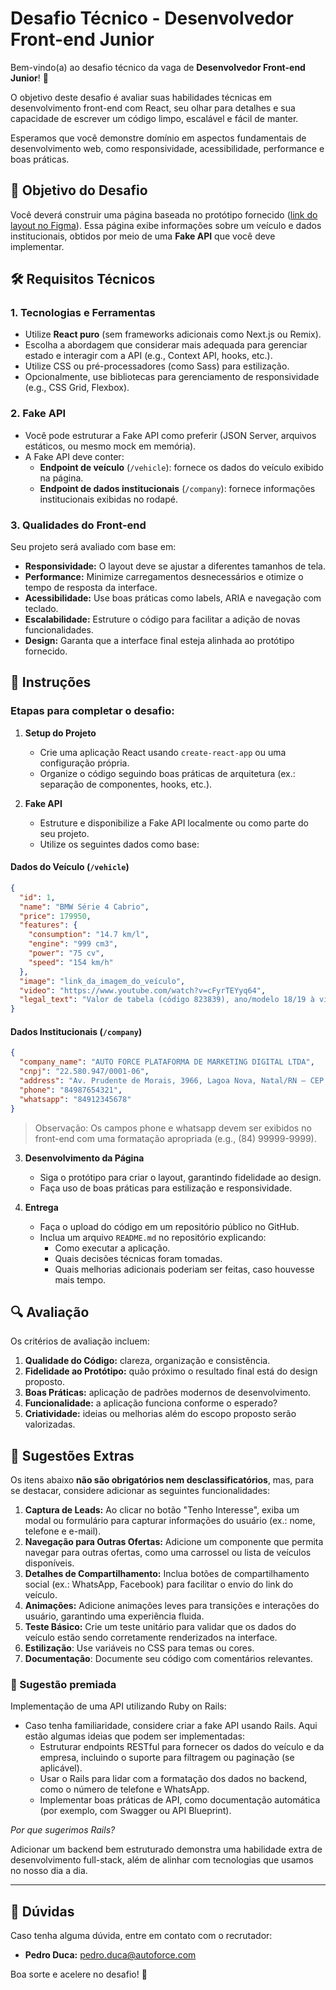 # Desafio Técnico - Desenvolvedor Front-end Junior

Bem-vindo(a) ao desafio técnico da vaga de **Desenvolvedor Front-end Junior**! 🎉

O objetivo deste desafio é avaliar suas habilidades técnicas em desenvolvimento front-end com React, seu olhar para detalhes e sua capacidade de escrever um código limpo, escalável e fácil de manter.

Esperamos que você demonstre domínio em aspectos fundamentais de desenvolvimento web, como responsividade, acessibilidade, performance e boas práticas.


## 🎯 Objetivo do Desafio

Você deverá construir uma página baseada no protótipo fornecido ([link do layout no Figma](https://www.figma.com/design/mEuuuja11kYw9M9swY69wl/Desafio-Genius?node-id=0-1&p=f&t=go1lJa0CjhRyCFY3-0)). Essa página exibe informações sobre um veículo e dados institucionais, obtidos por meio de uma **Fake API** que você deve implementar.


## 🛠️ Requisitos Técnicos

### 1. **Tecnologias e Ferramentas**

- Utilize **React puro** (sem frameworks adicionais como Next.js ou Remix).
- Escolha a abordagem que considerar mais adequada para gerenciar estado e interagir com a API (e.g., Context API, hooks, etc.).
- Utilize CSS ou pré-processadores (como Sass) para estilização.
- Opcionalmente, use bibliotecas para gerenciamento de responsividade (e.g., CSS Grid, Flexbox).

### 2. **Fake API**

- Você pode estruturar a Fake API como preferir (JSON Server, arquivos estáticos, ou mesmo mock em memória).
- A Fake API deve conter:
  - **Endpoint de veículo** (`/vehicle`): fornece os dados do veículo exibido na página.
  - **Endpoint de dados institucionais** (`/company`): fornece informações institucionais exibidas no rodapé.

### 3. **Qualidades do Front-end**

Seu projeto será avaliado com base em:

- **Responsividade:** O layout deve se ajustar a diferentes tamanhos de tela.
- **Performance:** Minimize carregamentos desnecessários e otimize o tempo de resposta da interface.
- **Acessibilidade:** Use boas práticas como labels, ARIA e navegação com teclado.
- **Escalabilidade:** Estruture o código para facilitar a adição de novas funcionalidades.
- **Design:** Garanta que a interface final esteja alinhada ao protótipo fornecido.


## 📝 Instruções

### Etapas para completar o desafio:

1. **Setup do Projeto**

   - Crie uma aplicação React usando `create-react-app` ou uma configuração própria.
   - Organize o código seguindo boas práticas de arquitetura (ex.: separação de componentes, hooks, etc.).

2. **Fake API**
   - Estruture e disponibilize a Fake API localmente ou como parte do seu projeto.
   - Utilize os seguintes dados como base:

#### Dados do Veículo (`/vehicle`)

```json
{
  "id": 1,
  "name": "BMW Série 4 Cabrio",
  "price": 179950,
  "features": {
    "consumption": "14.7 km/l",
    "engine": "999 cm3",
    "power": "75 cv",
    "speed": "154 km/h"
  },
  "image": "link_da_imagem_do_veículo",
  "video": "https://www.youtube.com/watch?v=cFyrTEYyq64",
  "legal_text": "Valor de tabela (código 823839), ano/modelo 18/19 à vista a partir de R$ 179.950 ou financiado com entrada de R$ 40.490 (40%) e mais 24 prestações mensais de R$ 1.286, taxa de juros 0% a.m. e 0% a.a. Total da operação: R$ 205.874. Oferta válida para veículos com pintura sólida."
}
```

#### Dados Institucionais (`/company`)

```json
{
  "company_name": "AUTO FORCE PLATAFORMA DE MARKETING DIGITAL LTDA",
  "cnpj": "22.580.947/0001-06",
  "address": "Av. Prudente de Morais, 3966, Lagoa Nova, Natal/RN – CEP 59056-200",
  "phone": "84987654321",
  "whatsapp": "84912345678"
}
```

> Observação: Os campos phone e whatsapp devem ser exibidos no front-end com uma formatação apropriada (e.g., (84) 99999-9999).

3. **Desenvolvimento da Página**

   - Siga o protótipo para criar o layout, garantindo fidelidade ao design.
   - Faça uso de boas práticas para estilização e responsividade.

4. **Entrega**
   - Faça o upload do código em um repositório público no GitHub.
   - Inclua um arquivo `README.md` no repositório explicando:
     - Como executar a aplicação.
     - Quais decisões técnicas foram tomadas.
     - Quais melhorias adicionais poderiam ser feitas, caso houvesse mais tempo.


## 🔍 Avaliação

Os critérios de avaliação incluem:

1. **Qualidade do Código:** clareza, organização e consistência.
2. **Fidelidade ao Protótipo:** quão próximo o resultado final está do design proposto.
3. **Boas Práticas:** aplicação de padrões modernos de desenvolvimento.
4. **Funcionalidade:** a aplicação funciona conforme o esperado?
5. **Criatividade:** ideias ou melhorias além do escopo proposto serão valorizadas.


## 🌟 Sugestões Extras

Os itens abaixo **não são obrigatórios nem desclassificatórios**, mas, para se destacar, considere adicionar as seguintes funcionalidades:

1. **Captura de Leads:** Ao clicar no botão "Tenho Interesse", exiba um modal ou formulário para capturar informações do usuário (ex.: nome, telefone e e-mail).
2. **Navegação para Outras Ofertas:** Adicione um componente que permita navegar para outras ofertas, como uma carrossel ou lista de veículos disponíveis.
3. **Detalhes de Compartilhamento:** Inclua botões de compartilhamento social (ex.: WhatsApp, Facebook) para facilitar o envio do link do veículo.
4. **Animações:** Adicione animações leves para transições e interações do usuário, garantindo uma experiência fluida.
5. **Teste Básico:** Crie um teste unitário para validar que os dados do veículo estão sendo corretamente renderizados na interface.
6. **Estilização**: Use variáveis no CSS para temas ou cores.
7. **Documentação**: Documente seu código com comentários relevantes.

### 🚀 Sugestão premiada

Implementação de uma API utilizando Ruby on Rails:
- Caso tenha familiaridade, considere criar a fake API usando Rails. Aqui estão algumas ideias que podem ser implementadas:
   - Estruturar endpoints RESTful para fornecer os dados do veículo e da empresa, incluindo o suporte para filtragem ou paginação (se aplicável).
   - Usar o Rails para lidar com a formatação dos dados no backend, como o número de telefone e WhatsApp.
   - Implementar boas práticas de API, como documentação automática (por exemplo, com Swagger ou API Blueprint).

_Por que sugerimos Rails?_

Adicionar um backend bem estruturado demonstra uma habilidade extra de desenvolvimento full-stack, além de alinhar com tecnologias que usamos no nosso dia a dia.

---

## 📩 Dúvidas

Caso tenha alguma dúvida, entre em contato com o recrutador:

- **Pedro Duca:** pedro.duca@autoforce.com

Boa sorte e acelere no desafio! 🚀

